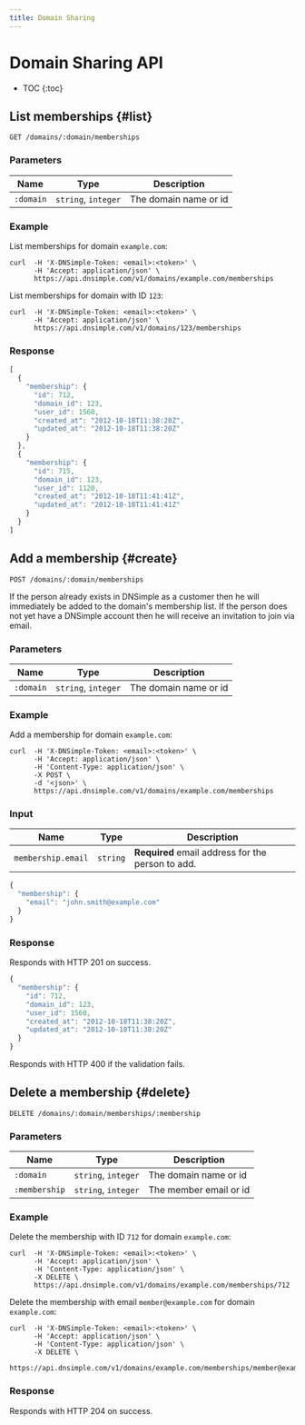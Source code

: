 ```yaml
---
title: Domain Sharing
---
```


# Domain Sharing API

* TOC
{:toc}


## List memberships {#list}

    GET /domains/:domain/memberships

### Parameters

Name | Type | Description
-----|------|------------
`:domain` | `string`, `integer` | The domain name or id

### Example

List memberships for domain `example.com`:

    curl  -H 'X-DNSimple-Token: <email>:<token>' \
          -H 'Accept: application/json' \
          https://api.dnsimple.com/v1/domains/example.com/memberships

List memberships for domain with ID `123`:

    curl  -H 'X-DNSimple-Token: <email>:<token>' \
          -H 'Accept: application/json' \
          https://api.dnsimple.com/v1/domains/123/memberships

### Response

~~~js
[
  {
    "membership": {
      "id": 712,
      "domain_id": 123,
      "user_id": 1560,
      "created_at": "2012-10-18T11:38:20Z",
      "updated_at": "2012-10-18T11:38:20Z"
    }
  },
  {
    "membership": {
      "id": 715,
      "domain_id": 123,
      "user_id": 1120,
      "created_at": "2012-10-18T11:41:41Z",
      "updated_at": "2012-10-18T11:41:41Z"
    }
  }
]
~~~


## Add a membership {#create}

    POST /domains/:domain/memberships

If the person already exists in DNSimple as a customer then he will immediately be added to the domain's membership list. If the person does not yet have a DNSimple account then he will receive an invitation to join via email.

### Parameters

Name | Type | Description
-----|------|------------
`:domain` | `string`, `integer` | The domain name or id

### Example

Add a membership for domain `example.com`:

    curl  -H 'X-DNSimple-Token: <email>:<token>' \
          -H 'Accept: application/json' \
          -H 'Content-Type: application/json' \
          -X POST \
          -d '<json>' \
          https://api.dnsimple.com/v1/domains/example.com/memberships


### Input

| Name | Type | Description |
|------|------|-------------|
`membership.email` | `string` | **Required** email address for the person to add.

~~~js
{
  "membership": {
    "email": "john.smith@example.com"
  }
}
~~~

### Response

Responds with HTTP 201 on success.

~~~js
{
  "membership": {
    "id": 712,
    "domain_id": 123,
    "user_id": 1560,
    "created_at": "2012-10-18T11:38:20Z",
    "updated_at": "2012-10-18T11:38:20Z"
  }
}
~~~

Responds with HTTP 400 if the validation fails.


## Delete a membership {#delete}

    DELETE /domains/:domain/memberships/:membership

### Parameters

Name | Type | Description
-----|------|------------
`:domain` | `string`, `integer` | The domain name or id
`:membership` | `string`, `integer` | The member email or id

### Example

Delete the membership with ID `712` for domain `example.com`:

    curl  -H 'X-DNSimple-Token: <email>:<token>' \
          -H 'Accept: application/json' \
          -H 'Content-Type: application/json' \
          -X DELETE \
          https://api.dnsimple.com/v1/domains/example.com/memberships/712

Delete the membership with email `member@example.com` for domain `example.com`:

    curl  -H 'X-DNSimple-Token: <email>:<token>' \
          -H 'Accept: application/json' \
          -H 'Content-Type: application/json' \
          -X DELETE \
          https://api.dnsimple.com/v1/domains/example.com/memberships/member@example.com

### Response

Responds with HTTP 204 on success.
